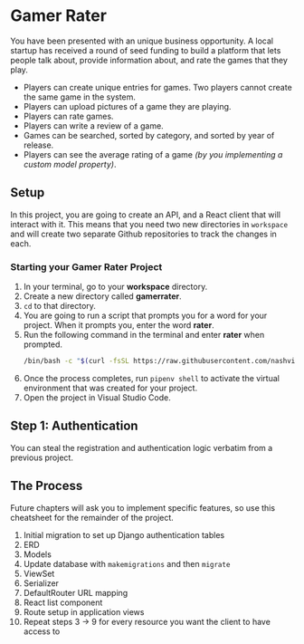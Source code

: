 # Gamer Rater

You have been presented with an unique business opportunity. A local startup has received a round of seed funding to build a platform that lets people talk about, provide information about, and rate the games that they play.

* Players can create unique entries for games. Two players cannot create the same game in the system.
* Players can upload pictures of a game they are playing.
* Players can rate games.
* Players can write a review of a game.
* Games can be searched, sorted by category, and sorted by year of release.
* Players can see the average rating of a game _(by you implementing a custom model property)_.

## Setup

In this project, you are going to create an API, and a React client that will interact with it. This means that you need two new directories in `workspace` and will create two separate Github repositories to track the changes in each.


### Starting your Gamer Rater Project

1. In your terminal, go to your **workspace** directory.
2. Create a new directory called **gamerrater**.
3. `cd` to that directory.
4. You are going to run a script that prompts you for a word for your project. When it prompts you, enter the word **rater**.
5. Run the following command in the terminal and enter **rater** when prompted.
   ```sh
   /bin/bash -c "$(curl -fsSL https://raw.githubusercontent.com/nashville-software-school/course-bash-scripts/main/python/django-setup.sh)"
   ```
6. Once the process completes, run `pipenv shell` to activate the virtual environment that was created for your project.
7. Open the project in Visual Studio Code.

## Step 1: Authentication

You can steal the registration and authentication logic verbatim from a previous project.

## The Process

Future chapters will ask you to implement specific features, so use this cheatsheet for the remainder of the project.

1. Initial migration to set up Django authentication tables
1. ERD
1. Models
1. Update database with `makemigrations` and then `migrate`
1. ViewSet
1. Serializer
1. DefaultRouter URL mapping
1. React list component
1. Route setup in application views
1. Repeat steps 3 -> 9 for every resource you want the client to have access to
